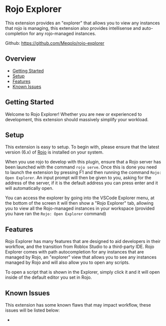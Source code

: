 # Rojo Explorer

This extension provides an "explorer" that allows you to view any instances that rojo is managing, this extension also provides intellisense and auto-completion for any rojo-managed instances.

Github: https://github.com/Meqolo/rojo-explorer

## Overview

* [Getting Started](#getting-started)
* [Setup](#setup)
* [Features](#features)
* [Known Issues](#known-issues)

## Getting Started

Welcome to Rojo Explorer! Whether you are new or experienced to development, this extension should massively simplify your workload.

## Setup

This extension is easy to setup. To begin with, please ensure that the latest version (6.x) of [Rojo](https://github.com/rojo-rbx/rojo) is installed on your system.

When you use rojo to develop with this plugin, ensure that a Rojo server has been launched with the command `rojo serve`. Once this is done you need to launch the extension by pressing F1 and then running the command `Rojo: Open Explorer`. An input prompt will then be given to you, asking for the address of the server, if it is the default address you can press enter and it will automatically open.

You can access the explorer by going into the VSCode Explorer menu, at the bottom of the screen it will then show a "Rojo Explorer" tab, allowing you to view all the Rojo-managed instances in your workspace (provided you have ran the `Rojo: Open Explorer` command)

## Features

Rojo Explorer has many features that are designed to aid developers in their workflow, and the transition from Roblox Studio to a third-party IDE. Rojo Explorer comes with path autocompletion for any instances that are managed by Rojo, an "explorer" view that allows you to see any instances managed by Rojo and will also allow you to open any scripts.

To open a script that is shown in the Explorer, simply click it and it will open inside of the default editor you set in Rojo.

## Known Issues

This extension has some known flaws that may impact workflow, these issues will be listed below:

* 